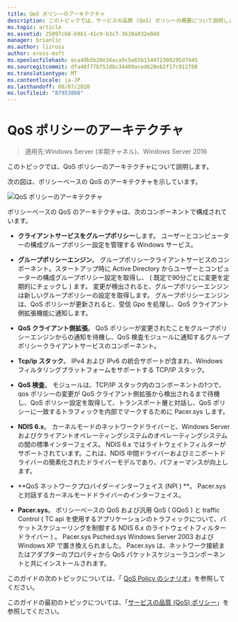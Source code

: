 ```yaml
---
title: QoS ポリシーのアーキテクチャ
description: このトピックでは、サービスの品質 (QoS) ポリシーの概要について説明します。これにより、グループポリシーを使用して、Windows Server 2016 の特定のアプリケーションとサービスのネットワークトラフィック帯域幅に優先順位を付けることができます。
ms.topic: article
ms.assetid: 25097cb8-b9b1-41c9-b3c7-3610a032e0d8
manager: brianlic
ms.author: lizross
author: eross-msft
ms.openlocfilehash: eca49b5b20e34aca9c5e65b1544f2308295d7445
ms.sourcegitcommit: dfa48f77b751dbc34409aced628eb2f17c912f08
ms.translationtype: MT
ms.contentlocale: ja-JP
ms.lasthandoff: 08/07/2020
ms.locfileid: "87953868"
---
```

# <a name="qos-policy-architecture"></a>QoS ポリシーのアーキテクチャ

>適用先:Windows Server (半期チャネル)、Windows Server 2016

このトピックでは、QoS ポリシーのアーキテクチャについて説明します。

次の図は、ポリシーベースの QoS のアーキテクチャを示しています。

![QoS ポリシーのアーキテクチャ](../../media/QoS/QoS-Policy-Architecture.jpg)

ポリシーベースの QoS のアーキテクチャは、次のコンポーネントで構成されています。

- **クライアントサービスをグループポリシー**します。 ユーザーとコンピューターの構成グループポリシー設定を管理する Windows サービス。

- **グループポリシーエンジン**。 グループポリシークライアントサービスのコンポーネント。スタートアップ時に Active Directory からユーザーとコンピューターの構成グループポリシー設定を取得し、 \( 既定で90分ごとに変更を定期的にチェックし \) ます。 変更が検出されると、グループポリシーエンジンは新しいグループポリシーの設定を取得します。 グループポリシーエンジンは、QoS ポリシーが更新されると、受信 Gpo を処理し、QoS クライアント側拡張機能に通知します。

- **QoS クライアント側拡張**。 QoS ポリシーが変更されたことをグループポリシーエンジンからの通知を待機し、QoS 検査モジュールに通知するグループポリシークライアントサービスのコンポーネント。

- **Tcp/ip スタック**。 IPv4 および IPv6 の統合サポートが含まれ、Windows フィルタリングプラットフォームをサポートする TCP/IP スタック。

- **QoS 検査**。 モジュールは、TCP/IP スタック内のコンポーネントの1つで、qos ポリシーの変更が QoS クライアント側拡張から検出されるまで待機し、QoS ポリシー設定を取得して、トランスポート層と対話し、QoS ポリシーに一致するトラフィックを内部でマークするために Pacer.sys します。

- **NDIS 6.x**。 カーネルモードのネットワークドライバーと、Windows Server およびクライアントオペレーティングシステムのオペレーティングシステムの間の標準インターフェイス。 NDIS 6.x ではライトウェイトフィルターがサポートされています。これは、NDIS 中間ドライバーおよびミニポートドライバーの簡素化されたドライバーモデルであり、パフォーマンスが向上します。

- **QoS ネットワークプロバイダーインターフェイス \(NPI \) **。 Pacer.sys と対話するカーネルモードドライバーのインターフェイス。

- **Pacer.sys**。 ポリシーベースの QoS および汎用 QoS \( GQoS \) と traffic Control \( TC api を使用するアプリケーションのトラフィックについて、パケットスケジューリングを制御する NDIS 6.x のライトウェイトフィルタードライバー \) 。 Pacer.sys Psched.sys Windows Server 2003 および Windows XP で置き換えられました。 Pacer.sys は、ネットワーク接続またはアダプターのプロパティから QoS パケットスケジューラコンポーネントと共にインストールされます。

このガイドの次のトピックについては、「 [QoS Policy のシナリオ](qos-policy-scenarios.md)」を参照してください。

このガイドの最初のトピックについては、「[サービスの品質 (QoS) ポリシー](qos-policy-top.md)」を参照してください。

